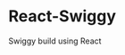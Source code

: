                                                                   
 # React-Swiggy
 Swiggy build using React
